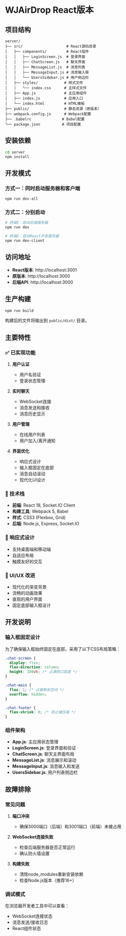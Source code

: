 # WJAirDrop React版本

## 项目结构

```
server/
├── src/                    # React源码目录
│   ├── components/         # React组件
│   │   ├── LoginScreen.js  # 登录界面
│   │   ├── ChatScreen.js   # 聊天界面
│   │   ├── MessageList.js  # 消息列表
│   │   ├── MessageInput.js # 消息输入框
│   │   └── UsersSidebar.js # 用户侧边栏
│   ├── styles/            # 样式文件
│   │   └── index.css      # 主样式文件
│   ├── App.js             # 主应用组件
│   ├── index.js           # 应用入口
│   └── index.html         # HTML模板
├── public/                # 静态资源（原版本）
├── webpack.config.js      # Webpack配置
├── .babelrc              # Babel配置
└── package.json          # 项目配置
```

## 安装依赖

```bash
cd server
npm install
```

## 开发模式

### 方式一：同时启动服务器和客户端
```bash
npm run dev-all
```

### 方式二：分别启动
```bash
# 终端1：启动后端服务器
npm run dev

# 终端2：启动React开发服务器
npm run dev-client
```

## 访问地址

- **React版本**: http://localhost:3001
- **原版本**: http://localhost:3000
- **后端API**: http://localhost:3000

## 生产构建

```bash
npm run build
```

构建后的文件将输出到 `public/dist/` 目录。

## 主要特性

### ✅ 已实现功能

1. **用户认证**
   - 用户名验证
   - 登录状态管理

2. **实时聊天**
   - WebSocket连接
   - 消息发送和接收
   - 消息历史显示

3. **用户管理**
   - 在线用户列表
   - 用户加入/离开通知

4. **界面优化**
   - 响应式设计
   - 输入框固定在底部
   - 消息自动滚动
   - 现代化UI设计

### 🔧 技术栈

- **前端**: React 18, Socket.IO Client
- **构建工具**: Webpack 5, Babel
- **样式**: CSS3 (Flexbox, Grid)
- **后端**: Node.js, Express, Socket.IO

### 📱 响应式设计

- 支持桌面端和移动端
- 自适应布局
- 触摸友好的交互

### 🎨 UI/UX 改进

- 现代化的渐变背景
- 流畅的动画效果
- 直观的用户界面
- 固定底部输入框设计

## 开发说明

### 输入框固定设计

为了确保输入框始终固定在底部，采用了以下CSS布局策略：

```css
.chat-screen {
  display: flex;
  flex-direction: column;
  height: 100vh; /* 占满视口高度 */
}

.chat-main {
  flex: 1; /* 占据剩余空间 */
  overflow: hidden;
}

.chat-footer {
  flex-shrink: 0; /* 防止被压缩 */
}
```

### 组件架构

- **App.js**: 主应用状态管理
- **LoginScreen.js**: 登录界面和验证
- **ChatScreen.js**: 聊天主界面布局
- **MessageList.js**: 消息展示和滚动
- **MessageInput.js**: 消息输入和发送
- **UsersSidebar.js**: 用户列表侧边栏

## 故障排除

### 常见问题

1. **端口冲突**
   - 确保3000端口（后端）和3001端口（前端）未被占用

2. **WebSocket连接失败**
   - 检查后端服务器是否正常运行
   - 确认防火墙设置

3. **构建失败**
   - 清除node_modules重新安装依赖
   - 检查Node.js版本（推荐16+）

### 调试模式

在浏览器开发者工具中可以查看：
- WebSocket连接状态
- 消息发送/接收日志
- React组件状态